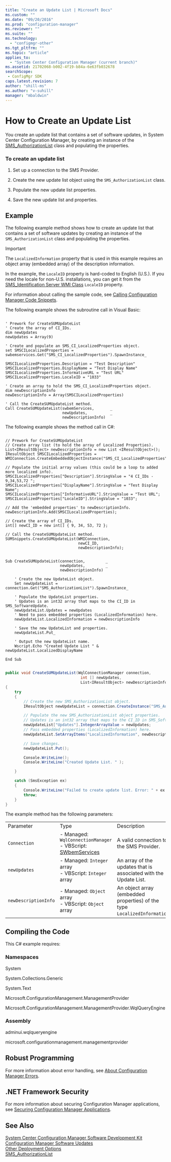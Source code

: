 ```yaml
---
title: "Create an Update List | Microsoft Docs"
ms.custom: ""
ms.date: "09/20/2016"
ms.prod: "configuration-manager"
ms.reviewer: ""
ms.suite: ""
ms.technology:
  - "configmgr-other"
ms.tgt_pltfrm: ""
ms.topic: "article"
applies_to:
  - "System Center Configuration Manager (current branch)"
ms.assetid: 21702068-b002-4f19-b84a-6e63fb032678searchScope: - ConfigMgr SDK
caps.latest.revision: 7
author: "shill-ms"
ms.author: "v-suhill"
manager: "mbaldwin"
---
```

# How to Create an Update List
You create an update list that contains a set of software updates, in System Center Configuration Manager, by creating an instance of the [SMS_AuthorizationList](../../develop/reference/sum/sms_authorizationlist-server-wmi-class.md) class and populating the properties.  

### To create an update list  

1.  Set up a connection to the SMS Provider.  

2.  Create the new update list object using the `SMS_AuthorizationList` class.  

3.  Populate the new update list properties.  

4.  Save the new update list and properties.  

## Example  
 The following example method shows how to create an update list that contains a set of software updates by creating an instance of the `SMS_AuthorizationList` class and populating the properties.  

> [!IMPORTANT]
>  The `LocalizedInformation` property that is used in this example requires an object array (embedded array) of the description information.  

 In the example, the `LocaleID` property is hard-coded to English (U.S.). If you need the locale for non-U.S. installations, you can get it from the [SMS_Identification Server WMI Class](../../develop/reference/core/servers/configure/sms_identification-server-wmi-class.md) `LocaleID` property.  

 For information about calling the sample code, see [Calling Configuration Manager Code Snippets](../../develop/core/understand/calling-code-snippets.md).  

 The following example shows the subroutine call in Visual Basic:  

```  

' Prework for CreateSUMUpdateList  
' Create the array of CI_IDs.  
dim newUpdates   
newUpdates = Array(9)  

' Create and populate an SMS_CI_LocalizedProperties object.  
set SMSCILocalizedProperties = swbemservices.Get("SMS_CI_LocalizedProperties").SpawnInstance_  

SMSCILocalizedProperties.Description = "Test Description"  
SMSCILocalizedProperties.DisplayName = "Test Display Name"  
SMSCILocalizedProperties.InformativeURL = "Test URL"  
SMSCILocalizedProperties.LocaleID = "1033"  

' Create an array to hold the SMS_CI_LocalizedProperties object.  
dim newDescriptionInfo  
newDescriptionInfo = Array(SMSCILocalizedProperties)  

' Call the CreateSUMUpdateList method.  
Call CreateSUMUpdateList(swbemServices,       _  
                         newUpdates,          _  
                         newDescriptionInfo)  
```  

 The following example shows the method call in C#:  

```  

// Prework for CreateSUMUpdateList  
// Create array list (to hold the array of Localized Properties).  
List<IResultObject> newDescriptionInfo = new List <IResultObject>();    
IResultObject SMSCILocalizedProperties = WMIConnection.CreateEmbeddedObjectInstance("SMS_CI_LocalizedProperties");  

// Populate the initial array values (this could be a loop to added more localized info).  
SMSCILocalizedProperties["Description"].StringValue = "4 CI_IDs - 9,34,53,72 ";  
SMSCILocalizedProperties["DisplayName"].StringValue = "Test Display Name";   
SMSCILocalizedProperties["InformativeURL"].StringValue = "Test URL";  
SMSCILocalizedProperties["LocaleID"].StringValue = "1033";  

// Add the 'embedded properties' to newDescriptionInfo.  
newDescriptionInfo.Add(SMSCILocalizedProperties);  

// Create the array of CI_IDs.  
int[] newCI_ID = new int[] { 9, 34, 53, 72 };  

// Call the CreateSUMUpdateList method.  
SUMSnippets.CreateSUMUpdateList(WMIConnection,  
                                newCI_ID,  
                                newDescriptionInfo);  

```  

```vbs  

Sub CreateSUMUpdateList(connection,         _  
                        newUpdates,         _  
                        newDescriptionInfo)                                  

    ' Create the new UpdateList object.   
    Set newUpdateList = connection.Get("SMS_AuthorizationList").SpawnInstance_  

    ' Populate the UpdateList properties.  
    ' Updates is an int32 array that maps to the CI_ID in SMS_SoftwareUpdate.  
    newUpdateList.Updates = newUpdates  
    ' Need to pass embedded properties (LocalizedInformation) here.   
    newUpdateList.LocalizedInformation = newDescriptionInfo  

    ' Save the new UpdateList and properties.  
    newUpdateList.Put_   

    ' Output the new UpdateList name.  
    Wscript.Echo "Created Update List " & newUpdateList.LocalizedDisplayName                    

End Sub  
```  

```c#  

public void CreateSUMUpdateList(WqlConnectionManager connection,                                   
                                 int [] newUpdates,  
                                 List<IResultObject> newDescriptionInfo)  
{  
    try  
    {  
        // Create the new SMS_AuthorizationList object.  
        IResultObject newUpdateList = connection.CreateInstance("SMS_AuthorizationList");  

        // Populate the new SMS_AuthorizationList object properties.  
        // Updates is an int32 array that maps to the CI_ID in SMS_SoftwareUpdate.  
        newUpdateList["Updates"].IntegerArrayValue = newUpdates;  
        // Pass embedded properties (LocalizedInformation) here.  
        newUpdateList.SetArrayItems("LocalizedInformation", newDescriptionInfo);  

        // Save changes.  
        newUpdateList.Put();  

        Console.WriteLine();  
        Console.WriteLine("Created Update List. " );  

    }  

    catch (SmsException ex)  
    {  
        Console.WriteLine("Failed to create update list. Error: " + ex.Message);  
        throw;  
    }  
}  

```  

 The example method has the following parameters:  

||||  
|-|-|-|  
|Parameter|Type|Description|  
|`Connection`|-   Managed: `WqlConnectionManager`<br />-   VBScript: [SWbemServices](https://msdn.microsoft.com/library/aa393854.aspx)|A valid connection to the SMS Provider.|  
|`newUpdates`|-   Managed: `Integer` array<br />-   VBScript: `Integer` array|An array of the updates that is associated with the Update List.|  
|`newDescriptionInfo`|-   Managed: `Object` array<br />-   VBScript: `Object` array|An object array (embedded properties) of the type `LocalizedInformation`.|  

## Compiling the Code  
 This C# example requires:  

### Namespaces  
 System  

 System.Collections.Generic  

 System.Text  

 Microsoft.ConfigurationManagement.ManagementProvider  

 Microsoft.ConfigurationManagement.ManagementProvider.WqlQueryEngine  

### Assembly  
 adminui.wqlqueryengine  

 microsoft.configurationmanagement.managementprovider  

## Robust Programming  
 For more information about error handling, see [About Configuration Manager Errors](../../develop/core/understand/about-configuration-manager-errors.md).  

## .NET Framework Security  
 For more information about securing Configuration Manager applications, see [Securing Configuration Manager Applications](../../develop/core/understand/securing-configuration-manager-applications.md).  

## See Also  
 [System Center Configuration Manager Software Development Kit](../../develop/core/misc/system-center-configuration-manager-sdk.md)   
 [Configuration Manager Software Updates](../../develop/sum/software-updates.md)   
 [Other Deployment Options](../../develop/sum/synchronizing-the-software-update-point.md)   
 [SMS_AuthorizationList](../../develop/reference/sum/sms_authorizationlist-server-wmi-class.md)
